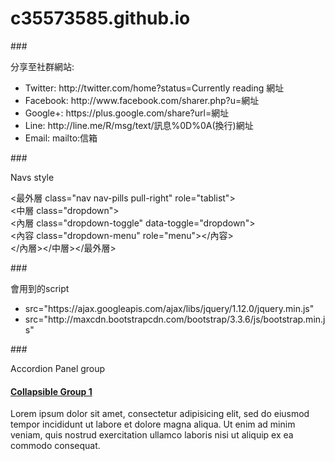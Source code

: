 # c35573585.github.io

###<p>分享至社群網站:</p>
<ul>
<li>Twitter: http://twitter.com/home?status=Currently reading 網址</li>

<li>Facebook: http://www.facebook.com/sharer.php?u=網址</li>

<li>Google+: https://plus.google.com/share?url=網址</li>

<li>Line: http://line.me/R/msg/text/訊息%0D%0A(換行)網址</li>

<li>Email: mailto:信箱</li>
</ul>

###<p>Navs style</p>
<最外層 class="nav nav-pills pull-right" role="tablist"><br>
<中層 class="dropdown"><br>
<內層 class="dropdown-toggle" data-toggle="dropdown"><br>
<內容 class="dropdown-menu" role="menu"></內容><br>
</內層></中層></最外層>

###<p>會用到的script</p>
<ul>
<li>src="https://ajax.googleapis.com/ajax/libs/jquery/1.12.0/jquery.min.js"
<li>src="http://maxcdn.bootstrapcdn.com/bootstrap/3.3.6/js/bootstrap.min.js"
</ul>

###<p>Accordion Panel group</p>
<div class="panel-group" id="accordion">
  <div class="panel panel-default">
    <div class="panel-heading">
      <h4 class="panel-title">
        <a data-toggle="collapse" data-parent="#accordion" href="#collapse1">
        Collapsible Group 1</a>
      </h4>
    </div>
    <div id="collapse1" class="panel-collapse collapse in">
      <div class="panel-body">Lorem ipsum dolor sit amet, consectetur adipisicing elit,
      sed do eiusmod tempor incididunt ut labore et dolore magna aliqua. Ut enim ad
      minim veniam, quis nostrud exercitation ullamco laboris nisi ut aliquip ex ea
      commodo consequat.</div>
    </div>
  </div>
</div>
